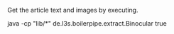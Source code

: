Get the article text and images by executing.

java -cp "lib/*" de.l3s.boilerpipe.extract.Binocular <url> true
